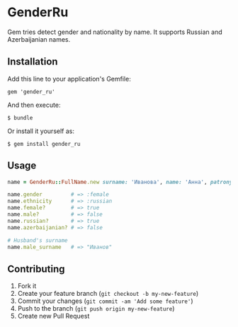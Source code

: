 # GenderRu

Gem tries detect gender and nationality by name. It supports Russian and Azerbaijanian names.

## Installation

Add this line to your application's Gemfile:

    gem 'gender_ru'

And then execute:

    $ bundle

Or install it yourself as:

    $ gem install gender_ru

## Usage

```ruby
name = GenderRu::FullName.new surname: 'Иванова', name: 'Анна', patronymic: 'Петровна'

name.gender         # => :female
name.ethnicity      # => :russian
name.female?        # => true
name.male?          # => false
name.russian?       # => true
name.azerbaijanian? # => false

# Husband's surname
name.male_surname   # => "Иванов"
```

## Contributing

1. Fork it
2. Create your feature branch (`git checkout -b my-new-feature`)
3. Commit your changes (`git commit -am 'Add some feature'`)
4. Push to the branch (`git push origin my-new-feature`)
5. Create new Pull Request

